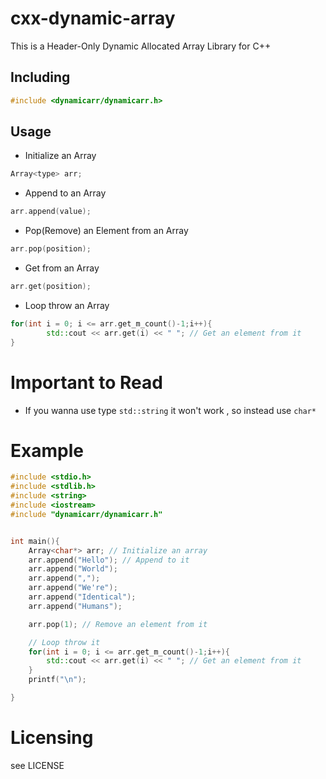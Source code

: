 # cxx-dynamic-array
This is a Header-Only Dynamic Allocated Array Library for C++


## Including
```c++
#include <dynamicarr/dynamicarr.h>
```

## Usage
* Initialize an Array
```c++
Array<type> arr;
```
* Append to an Array
```c++
arr.append(value);
```
* Pop(Remove) an Element from an Array
```c++
arr.pop(position);
```
* Get from an Array
```c++
arr.get(position);
```
* Loop throw an Array
```c++
for(int i = 0; i <= arr.get_m_count()-1;i++){
        std::cout << arr.get(i) << " "; // Get an element from it
}
```

# Important to Read
* If you wanna use type ```std::string``` it won't work , so instead use ```char*```

# Example
```c++
#include <stdio.h>
#include <stdlib.h>
#include <string>
#include <iostream>
#include "dynamicarr/dynamicarr.h"


int main(){
    Array<char*> arr; // Initialize an array
    arr.append("Hello"); // Append to it
    arr.append("World");
    arr.append(",");
    arr.append("We're");
    arr.append("Identical");
    arr.append("Humans");

    arr.pop(1); // Remove an element from it

	// Loop throw it
    for(int i = 0; i <= arr.get_m_count()-1;i++){
        std::cout << arr.get(i) << " "; // Get an element from it
    }
    printf("\n");

}
```
# Licensing
see LICENSE

